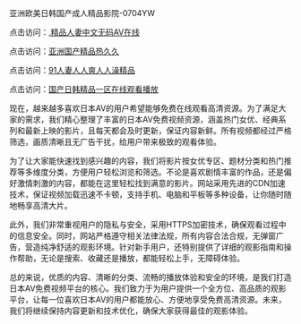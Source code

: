 亚洲欧美日韩国产成人精品影院-0704YW

点击访问：<a href="https://vassv.pages.dev/">,精品人妻中文无码AV在线</a>

点击访问：<a href="https://gsd-agv.pages.dev/">亚洲国产精品热久久</a>

点击访问：<a href="https://gda-c7m.pages.dev/">91人妻人人爽人人澡精品</a>

点击访问：<a href="https://tfda.pages.dev/">国产日韩精品一区在线观看播放</a>

现在，越来越多喜欢日本AV的用户希望能够免费在线观看高清资源。为了满足大家的需求，我们精心整理了丰富的日本AV免费视频资源，涵盖热门女优、经典系列和最新上映的影片，且每天都会及时更新，保证内容新鲜。所有视频都经过严格筛选，画质清晰且无广告干扰，给用户带来极致的观看体验。

为了让大家能快速找到感兴趣的内容，我们将影片按女优专区、题材分类和热门推荐等多维度分类，方便用户轻松浏览和筛选。不论是喜欢剧情丰富的作品，还是偏好激情刺激的内容，都能在这里轻松找到满意的影片。网站采用先进的CDN加速技术，保证视频加载迅速不卡顿，支持手机、电脑和平板等多种设备，让你随时随地畅享高清大片。

此外，我们非常重视用户的隐私与安全，采用HTTPS加密技术，确保观看过程中的信息安全。同时，网站严格遵守相关法律法规，所有内容合法合规，无弹窗广告，营造纯净舒适的观影环境。针对新手用户，还特别提供了详细的观影指南和操作帮助，无论是搜索、收藏还是播放，都能轻松上手，无障碍体验。

总的来说，优质的内容、清晰的分类、流畅的播放体验和安全的环境，是我们打造日本AV免费视频平台的核心。我们致力于为用户提供一个全方位、高品质的观影平台，让每一位喜欢日本AV的用户都能放心、方便地享受免费高清资源。未来，我们将继续保持内容更新和技术优化，确保大家获得最佳的观影体验。


<span style="display:none;">[Canonical link]( https://github.com/bkpp20250704/bkpp5 ）</span>
